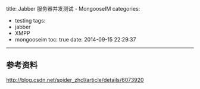 title: Jabber 服务器并发测试 - MongooseIM
categories:
  - testing
tags:
  - jabber
  - XMPP
  - mongooseim
toc: true
date: 2014-09-15 22:29:37
---

## 参考资料

http://blog.csdn.net/spider_zhcl/article/details/6073920